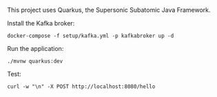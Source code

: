 This project uses Quarkus, the Supersonic Subatomic Java Framework.

Install the Kafka broker:
```shell
docker-compose -f setup/kafka.yml -p kafkabroker up -d
```

Run the application:
```shell
./mvnw quarkus:dev
```

Test:
```shell
curl -w "\n" -X POST http://localhost:8080/hello
```
